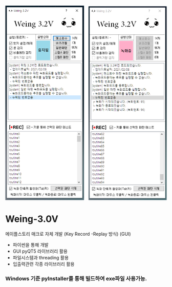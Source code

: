 ![test](./img.PNG)

# Weing-3.0V
메이플스토리 매크로 자체 개발 (Key Record -Replay 방식) (GUI)

* 파이썬을 통해 개발
* GUI pyQT5 라이브러리 활용
* 파일시스템과 threading 활용
* 입출력관련 각종 라이브러리 활용

### Windows 기준 pyInstaller를 통해 빌드하여 exe파일 사용가능.
